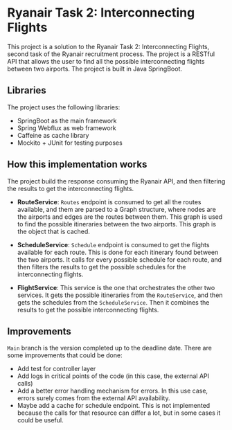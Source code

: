 # Ryanair Task 2: Interconnecting Flights

This project is a solution to the Ryanair Task 2: Interconnecting Flights, second task of the Ryanair recruitment
process.
The project is a RESTful API that allows the user to find all the possible interconnecting flights between two airports.
The project is built in Java SpringBoot.

## Libraries

The project uses the following libraries:

- SpringBoot as the main framework
- Spring Webflux as web framework
- Caffeine as cache library
- Mockito + JUnit for testing purposes

## How this implementation works

The project build the response consuming the Ryanair API, and then filtering the results to get the interconnecting flights.

- **RouteService**: `Routes` endpoint is consumed to get all the routes available, and them are parsed to a Graph structure, where nodes are the airports and edges are the routes between them. This graph is used to find the possible itineraries between the two airports. This graph is the object that is cached.

- **ScheduleService**: `Schedule` endpoint is consumed to get the flights available for each route. This is done for each itinerary found between the two airports. It calls for every possible schedule for each route, and then filters the results to get the possible schedules for the interconnecting flights.

- **FlightService**: This service is the one that orchestrates the other two services. It gets the possible itineraries from the `RouteService`, and then gets the schedules from the `ScheduleService`. Then it combines the results to get the possible interconnecting flights.

## Improvements

`Main` branch is the version completed up to the deadline date. There are some improvements that could be done:

- Add test for controller layer
- Add logs in critical points of the code (in this case, the external API calls)
- Add a better error handling mechanism for errors. In this use case, errors surely comes from the external API availability.
- Maybe add a cache for schedule endpoint. This is not implemented because the calls for that resource can differ a lot, but in some cases it could be useful.
